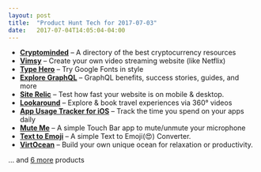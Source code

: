 ```yaml
---
layout: post
title:  "Product Hunt Tech for 2017-07-03"
date:   2017-07-04T14:05:04-04:00
---
```


* **[Cryptominded](https://www.producthunt.com/posts/cryptominded-3?utm_campaign=producthunt-api&utm_medium=api&utm_source=Application%3A+Daily+Digest+RSS+%28ID%3A+3202%29)** – A directory of the best cryptocurrency resources
* **[Vimsy](https://www.producthunt.com/posts/vimsy?utm_campaign=producthunt-api&utm_medium=api&utm_source=Application%3A+Daily+Digest+RSS+%28ID%3A+3202%29)** – Create your own video streaming website (like Netflix)
* **[Type Hero](https://www.producthunt.com/posts/type-hero?utm_campaign=producthunt-api&utm_medium=api&utm_source=Application%3A+Daily+Digest+RSS+%28ID%3A+3202%29)** – Try Google Fonts in style
* **[Explore GraphQL](https://www.producthunt.com/posts/explore-graphql?utm_campaign=producthunt-api&utm_medium=api&utm_source=Application%3A+Daily+Digest+RSS+%28ID%3A+3202%29)** – GraphQL benefits, success stories, guides, and more
* **[Site Relic](https://www.producthunt.com/posts/site-relic?utm_campaign=producthunt-api&utm_medium=api&utm_source=Application%3A+Daily+Digest+RSS+%28ID%3A+3202%29)** – Test how fast your website is on mobile & desktop.
* **[Lookaround](https://www.producthunt.com/posts/lookaround?utm_campaign=producthunt-api&utm_medium=api&utm_source=Application%3A+Daily+Digest+RSS+%28ID%3A+3202%29)** – Explore & book travel experiences via 360° videos
* **[App Usage Tracker for iOS](https://www.producthunt.com/posts/app-usage-tracker-for-ios?utm_campaign=producthunt-api&utm_medium=api&utm_source=Application%3A+Daily+Digest+RSS+%28ID%3A+3202%29)** – Track the time you spend on your apps daily
* **[Mute Me](https://www.producthunt.com/posts/mute-me?utm_campaign=producthunt-api&utm_medium=api&utm_source=Application%3A+Daily+Digest+RSS+%28ID%3A+3202%29)** – A simple Touch Bar app to mute/unmute your microphone
* **[Text to Emoji](https://www.producthunt.com/posts/text-to-emoji?utm_campaign=producthunt-api&utm_medium=api&utm_source=Application%3A+Daily+Digest+RSS+%28ID%3A+3202%29)** – A simple Text to Emoji(😍) Converter.
* **[VirtOcean](https://www.producthunt.com/posts/virtocean?utm_campaign=producthunt-api&utm_medium=api&utm_source=Application%3A+Daily+Digest+RSS+%28ID%3A+3202%29)** – Build your own unique ocean for relaxation or productivity.

… and [6 more](https://www.producthunt.com/tech) products